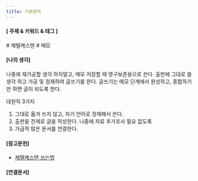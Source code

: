 ```yaml
---
title: 기본원칙
---
```

#### \[ 주제  & 키워드 & 테그 ]
 \# 제텔케스텐 \# 메모


#### \[나의 생각]
나중에 재가공할 생각 하지말고, 메모 저장할 때 영구보존용으로 쓴다.
출판에 그대로 쓸 생각 하고 가공 및 정재하여 글쓰기를 한다.
글쓰기는 메모 단계에서 완성하고, 종합하기만 하면 글이 되도록 한다.

대원칙 3가지
1.  그대로 옮겨 쓰지 않고, 자기 언어로 정제해서 쓴다.
2.  출판을  전제로 글을 작성한다. 나중에 자료 추가조사 필요 없도록
3.  가급적 많은  문서를 연결한다.

#### \[참고문헌]
- [제텔케스텐 쓰는법](https://youtu.be/dXzfLOCEDaw)

#### \[연결문서]


